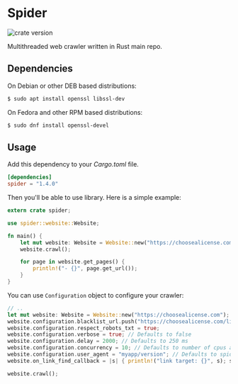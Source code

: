 # Spider

![crate version](https://img.shields.io/crates/v/spider.svg)

Multithreaded web crawler written in Rust main repo.

## Dependencies

On Debian or other DEB based distributions:

```bash
$ sudo apt install openssl libssl-dev
```

On Fedora and other RPM based distributions:

```bash
$ sudo dnf install openssl-devel
```

## Usage

Add this dependency to your _Cargo.toml_ file.

```toml
[dependencies]
spider = "1.4.0"
```

Then you'll be able to use library. Here is a simple example:

```rust
extern crate spider;

use spider::website::Website;

fn main() {
    let mut website: Website = Website::new("https://choosealicense.com");
    website.crawl();

    for page in website.get_pages() {
        println!("- {}", page.get_url());
    }
}
```

You can use `Configuration` object to configure your crawler:

```rust
// ..
let mut website: Website = Website::new("https://choosealicense.com");
website.configuration.blacklist_url.push("https://choosealicense.com/licenses/".to_string());
website.configuration.respect_robots_txt = true;
website.configuration.verbose = true; // Defaults to false
website.configuration.delay = 2000; // Defaults to 250 ms
website.configuration.concurrency = 10; // Defaults to number of cpus available
website.configuration.user_agent = "myapp/version"; // Defaults to spider/x.y.z, where x.y.z is the library version
website.on_link_find_callback = |s| { println!("link target: {}", s); s }; // Callback to run on each link find

website.crawl();
```
